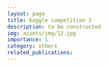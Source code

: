 ```yaml
---
layout: page
title: Kaggle competition 2 
description: to be constructed
img: assets/img/12.jpg
importance: 1
category: others 
related_publications:
---
```


